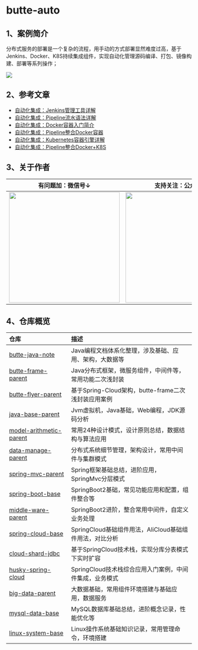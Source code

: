 # butte-auto

## 1、案例简介

分布式服务的部署是一个复杂的流程，用手动的方式部署显然难度过高，基于Jenkins、Docker、K8S持续集成组件，实现自动化管理源码编译、打包、镜像构建、部署等系列操作；

![](https://images.gitee.com/uploads/images/2022/0116/201607_5bb9776e_5064118.png)

## 2、参考文章

- [自动化集成：Jenkins管理工具详解](https://mp.weixin.qq.com/s/XnrharTU22GypqcJcDuwiw)
- [自动化集成：Pipeline流水语法详解](https://mp.weixin.qq.com/s/tWKXEcPXzD2muOeEv0GhuQ)
- [自动化集成：Docker容器入门简介](https://mp.weixin.qq.com/s/9gqbJFFyRM0FiXBXRYwqyA)
- [自动化集成：Pipeline整合Docker容器](https://mp.weixin.qq.com/s/baOTS6eDZu_6wXGVzF8Hqg)
- [自动化集成：Kubernetes容器引擎详解](https://mp.weixin.qq.com/s/qIMk0tfjoFcmQFIcWJrxPQ)
- [自动化集成：Pipeline整合Docker+K8S](https://mp.weixin.qq.com/s/OOz1FFDrXVOrMhI2jPauDA)

## 3、关于作者

| 有问题加：微信号↓ | 支持关注：公众号↓ |
|----|-----|
| <img width="300px" height="300px" src="https://images.gitee.com/uploads/images/2021/0828/182311_7c8ff7e3_5064118.jpeg"/>   |   <img width="300px" height="300px" src="https://images.gitee.com/uploads/images/2021/0828/182332_f1b13009_5064118.jpeg"/>  |

## 4、仓库概览

| 仓库 | 描述 |
|:---|:---|
| [butte-java-note](https://gitee.com/cicadasmile/butte-java-note/wikis/pages) |Java编程文档体系化整理，涉及基础、应用、架构，大数据等 |
| [butte-frame-parent](https://gitee.com/cicadasmile/butte-frame-parent) |Java分布式框架，微服务组件，中间件等，常用功能二次浅封装 |
| [butte-flyer-parent](https://gitee.com/cicadasmile/butte-flyer-parent) |基于Spring-Cloud架构，butte-frame二次浅封装应用案例 |
| [java-base-parent](https://gitee.com/cicadasmile/java-base-parent) | Jvm虚拟机，Java基础，Web编程，JDK源码分析 |
| [model-arithmetic-parent](https://gitee.com/cicadasmile/model-arithmetic-parent) | 常用24种设计模式，设计原则总结，数据结构与算法应用 |
| [data-manage-parent](https://gitee.com/cicadasmile/data-manage-parent) | 分布式系统细节管理，架构设计，常用中间件与集群模式 |
| [spring-mvc-parent](https://gitee.com/cicadasmile/spring-mvc-parent) | Spring框架基础总结，进阶应用，SpringMvc分层模式 |
| [spring-boot-base](https://gitee.com/cicadasmile/spring-boot-base) | SpringBoot2基础，常见功能应用和配置，组件整合等 |
| [middle-ware-parent](https://gitee.com/cicadasmile/middle-ware-parent) | SpringBoot2进阶，整合常用中间件，自定义业务处理 |
| [spring-cloud-base](https://gitee.com/cicadasmile/spring-cloud-base) | SpringCloud基础组件用法，AliCloud基础组件用法，对比分析 |
| [cloud-shard-jdbc](https://gitee.com/cicadasmile/cloud-shard-jdbc) | 基于SpringCloud技术栈，实现分库分表模式下实时扩容 |
| [husky-spring-cloud](https://gitee.com/cicadasmile/husky-spring-cloud) | SpringCloud技术栈综合应用入门案例，中间件集成，业务模式 |
| [big-data-parent](https://gitee.com/cicadasmile/big-data-parent) | 大数据基础，常用组件环境搭建与基础应用，数据服务 |
| [mysql-data-base](https://gitee.com/cicadasmile/mysql-data-base) | MySQL数据库基础总结，进阶概念记录，性能优化等 |
| [linux-system-base](https://gitee.com/cicadasmile/linux-system-base) | Linux操作系统基础知识记录，常用管理命令，环境搭建 |
